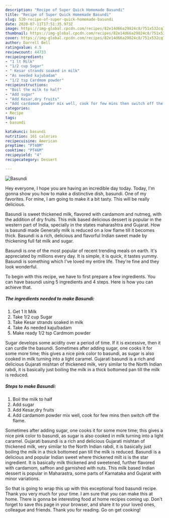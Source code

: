 ```yaml
---
description: "Recipe of Super Quick Homemade Basundi"
title: "Recipe of Super Quick Homemade Basundi"
slug: 520-recipe-of-super-quick-homemade-basundi
date: 2020-07-11T17:51:35.973Z
image: https://img-global.cpcdn.com/recipes/82e14d66a29824c8/751x532cq70/basundi-recipe-main-photo.jpg
thumbnail: https://img-global.cpcdn.com/recipes/82e14d66a29824c8/751x532cq70/basundi-recipe-main-photo.jpg
cover: https://img-global.cpcdn.com/recipes/82e14d66a29824c8/751x532cq70/basundi-recipe-main-photo.jpg
author: Darrell Bell
ratingvalue: 4.5
reviewcount: 44733
recipeingredient:
- "1 lt Milk"
- "1/2 cup Sugar"
- " Kesar strands soaked in milk"
- "As needed kajubadam"
- "1/2 tsp Cardmom powder"
recipeinstructions:
- "Boil the milk to half"
- "Add sugar"
- "Add Kesar,dry fruits"
- "Add cardamom powder mix well, cook for few mins then switch off the flame."
categories:
- Recipe
tags:
- basundi

katakunci: basundi 
nutrition: 161 calories
recipecuisine: American
preptime: "PT40M"
cooktime: "PT46M"
recipeyield: "4"
recipecategory: Dessert

---
```



![Basundi](https://img-global.cpcdn.com/recipes/82e14d66a29824c8/751x532cq70/basundi-recipe-main-photo.jpg)

Hey everyone, I hope you are having an incredible day today. Today, I'm gonna show you how to make a distinctive dish, basundi. One of my favorites. For mine, I am going to make it a bit tasty. This will be really delicious.

Basundi is sweet thickened milk, flavored with cardamom and nutmeg, with the addition of dry fruits. This milk based delicious dessert is popular in the western part of India, specially in the states maharashtra and Gujarat. How is basundi made Generally milk is reduced on a low flame till it becomes thick. Basundi is a rich, delicious and flavorful Indian sweet made by thickening full fat milk and sugar.

Basundi is one of the most popular of recent trending meals on earth. It's appreciated by millions every day. It is simple, it is quick, it tastes yummy. Basundi is something which I've loved my entire life. They're fine and they look wonderful.


To begin with this recipe, we have to first prepare a few ingredients. You can have basundi using 5 ingredients and 4 steps. Here is how you can achieve that.

<!--inarticleads1-->

##### The ingredients needed to make Basundi:

1. Get 1 lt Milk
1. Take 1/2 cup Sugar
1. Take  Kesar strands soaked in milk
1. Take As needed kaju/badam
1. Make ready 1/2 tsp Cardmom powder


Sugar develops some acidity over a period of time. If it is excessive, then it can curdle the basundi. Sometimes after adding sugar, one cooks it for some more time; this gives a nice pink color to basundi, as sugar is also cooked in milk turning into a light caramel. Gujarati basundi is a rich and delicious Gujarati mishtan of thickened milk, very similar to the North Indian rabdi, it is basically just boiling the milk in a thick bottomed pan till the milk is reduced. 

<!--inarticleads2-->

##### Steps to make Basundi:

1. Boil the milk to half
1. Add sugar
1. Add Kesar,dry fruits
1. Add cardamom powder mix well, cook for few mins then switch off the flame.


Sometimes after adding sugar, one cooks it for some more time; this gives a nice pink color to basundi, as sugar is also cooked in milk turning into a light caramel. Gujarati basundi is a rich and delicious Gujarati mishtan of thickened milk, very similar to the North Indian rabdi, it is basically just boiling the milk in a thick bottomed pan till the milk is reduced. Basundi is a delicious and popular Indian sweet where thickened milt is is the star ingredient. It is basically milk thickened and sweetened, further flavored with cardamom, saffron and garnished with nuts. This milk based Indian dessert is popular in Maharastra, some parts of Karnataka and Gujarat with minor variations. 

So that is going to wrap this up with this exceptional food basundi recipe. Thank you very much for your time. I am sure that you can make this at home. There is gonna be interesting food at home recipes coming up. Don't forget to save this page in your browser, and share it to your loved ones, colleague and friends. Thank you for reading. Go on get cooking!
